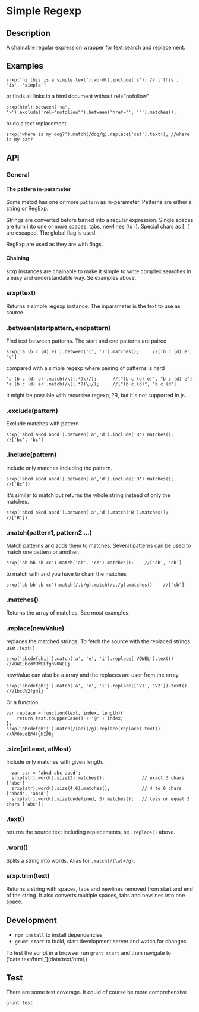 # Simple Regexp

## Description

A chainable regular expression wrapper for text search and replacement.

## Examples
    
    srxp('hi this is a simple text').word().include('s'); // ['this', 'is', 'simple']
    
or finds all links in a html document without rel="nofollow"
    
    srxp(html).between('<a', '>').exclude('rel="nofollow"').between('href="', '"').matches();
    
or do a text replacement

    srxp('where is my dog?').match(/dog/g).replace('cat').text(); //where is my cat?


## API

### General
#### The pattern in-parameter

Some metod has one or more `pattern` as in-parameter. Patterns are either a string or RegExp. 

Strings are converted before turned into a regular expression. Single spaces are turn into one or more spaces, tabs, newlines (\s+). Special chars as [, ( are escaped. The global flag is used. 

RegExp are used as they are with flags.  

#### Chaining
srxp instances are chainable to make it simple to write complex searches in a easy and understandable way. Se examples above.

### srxp(text)                        

Returns a simple regexp instance. The inparameter is the text to use as source. 
    
### .between(startpattern, endpattern)

Find text between patterns. The start and end patterns are paired 

    srxp('a (b c (d) e)').between('(', ')').matches();     //['b c (d) e', 'd']
    
compared with a simple regexp where pairing of patterns is hard

    'a (b c (d) e)'.match(/\((.*)\)/);      //["(b c (d) e)", "b c (d) e"]
    'a (b c (d) e)'.match(/\((.*?)\)/);     //["(b c (d)", "b c (d"]
    
It might be possible with recursive regexp, ?R, but it's not supported in js. 

### .exclude(pattern)

Exclude matches with pattern

    srxp('abcd aBcd abcd').between('a','d').include('B').matches();  //['bc', 'bc']

### .include(pattern)

Include only matches including the pattern. 

    srxp('abcd aBcd abcd').between('a','d').include('B').matches();     //['Bc'])
   
It's similar to match but returns the whole string instead of only the matches. 

    srxp('abcd aBcd abcd').between('a','d').match('B').matches();     //['B'])

### .match(pattern1, pattern2 ...)

Match patterns and adds them to matches. Several patterns can be used to match one pattern or another. 

    srxp('ab bb cb cc').match('ab', 'cb').matches();    //['ab', 'cb']
    
to match with and you have to chain the matches

    srxp('ab bb cb cc').match(/.b/g).match(/c./g).matches()    //['cb']
    
### .matches()

Returns the array of matches. See most examples. 

### .replace(newValue)

replaces the matched strings. To fetch the source with the replaced strings use `.text()`
    
    srxp('abcdefghij').match('a', 'e', 'i').replace('VOWEL').text() //VOWELbcdVOWELfghVOWELj

newValue can also be a array and the replaces are user from the array. 

    srxp('abcdefghij').match('a', 'e', 'i').replace(['V1', 'V2']).text() //V1bcdV2fghij
    
Or a function. 

    var replace = function(text, index, length){
        return text.toUpperCase() + '@' + index;
    };
    srxp('abcdefghij').match(/[aei]/g).replace(replace).text() //A@0bcdE@4fghI@8j

### .size(atLeast, atMost)

Include only matches with given length. 

      var str = 'abcd abc abcd';
      srxp(str).word().size(3).matches();              // exact 3 chars ['abc']
      srxp(str).word().size(4,6).matches();            // 4 to 6 chars ['abcd', 'abcd']
      srxp(str).word().size(undefined, 3).matches();   // less or equal 3 chars ['abc'];
      
### .text()

returns the source text including replacements, se `.replace()` above.

### .word()

Splits a string into words. Alias for `.match(/[\w]+/g)`. 

### srxp.trim(text)

Returns a string with spaces, tabs and newlines removed from start and end of the string.  It also converts multiple spaces, tabs and newlines into one space. 

## Development

- `npm install` to install dependencies
- `grunt start` to build, start development server and watch for changes

To test the script in a browser run `grunt start` and then navigate to ['data:text/html,<html><script type="text/javascript" src="http://localhost:8888/srxp.js"></script></html>'](data:text/html,<html><script type="text/javascript" src="http://localhost:8888/srxp.js"></script></html>) 

## Test

There are some test coverage. It could of course be more comprehensive

    grunt test
      



